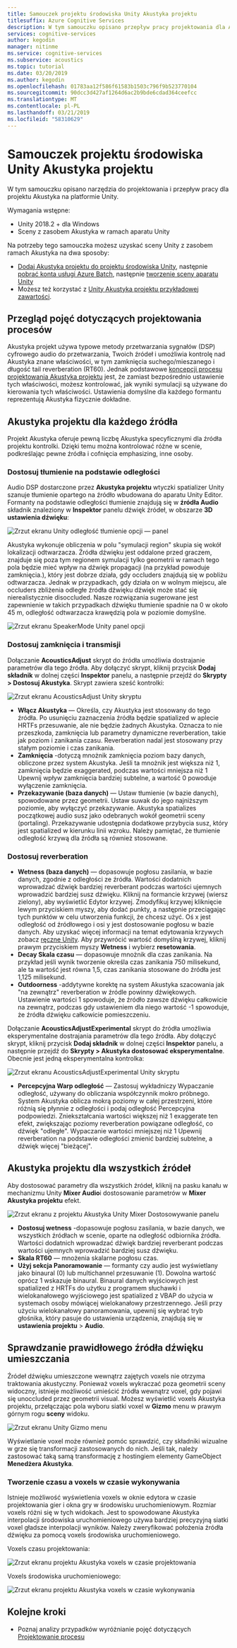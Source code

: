 ```yaml
---
title: Samouczek projektu środowiska Unity Akustyka projektu
titlesuffix: Azure Cognitive Services
description: W tym samouczku opisano przepływ pracy projektowania dla Akustyka projektu na platformie Unity.
services: cognitive-services
author: kegodin
manager: nitinme
ms.service: cognitive-services
ms.subservice: acoustics
ms.topic: tutorial
ms.date: 03/20/2019
ms.author: kegodin
ms.openlocfilehash: 01783aa12f586f61583b1503c796f9b523770104
ms.sourcegitcommit: 90dcc3d427af1264d6ac2b9bde6cdad364ceefcc
ms.translationtype: MT
ms.contentlocale: pl-PL
ms.lasthandoff: 03/21/2019
ms.locfileid: "58310629"
---
```

# <a name="project-acoustics-unity-design-tutorial"></a>Samouczek projektu środowiska Unity Akustyka projektu
W tym samouczku opisano narzędzia do projektowania i przepływ pracy dla projektu Akustyka na platformie Unity.

Wymagania wstępne:
* Unity 2018.2 + dla Windows
* Sceny z zasobem Akustyka w ramach aparatu Unity

Na potrzeby tego samouczka możesz uzyskać sceny Unity z zasobem ramach Akustyka na dwa sposoby:
* [Dodaj Akustyka projektu do projektu środowiska Unity](unity-integration.md), następnie [pobrać konta usługi Azure Batch](create-azure-account.md), następnie [tworzenie sceny aparatu Unity](unity-baking.md)
* Możesz też korzystać z [Unity Akustyka projektu przykładowej zawartości](unity-quickstart.md).

## <a name="review-design-process-concepts"></a>Przegląd pojęć dotyczących projektowania procesów
Akustyka projekt używa typowe metody przetwarzania sygnałów (DSP) cyfrowego audio do przetwarzania, Twoich źródeł i umożliwia kontrolę nad Akustyka znane właściwości, w tym zamknięcia suchego/mieszanego i długość tail reverberation (RT60). Jednak podstawowe [koncepcji procesu projektowania Akustyka projektu](design-process.md) jest, że zamiast bezpośrednio ustawienie tych właściwości, możesz kontrolować, jak wyniki symulacji są używane do kierowania tych właściwości. Ustawienia domyślne dla każdego formantu reprezentują Akustyka fizycznie dokładne.

## <a name="design-acoustics-for-each-source"></a>Akustyka projektu dla każdego źródła
Projekt Akustyka oferuje pewną liczbę Akustyka specyficznymi dla źródła projektu kontrolki. Dzięki temu można kontrolować różne w scenie, podkreślając pewne źródła i cofnięcia emphasizing, inne osoby.

### <a name="adjust-distance-based-attenuation"></a>Dostosuj tłumienie na podstawie odległości
Audio DSP dostarczone przez **Akustyka projektu** wtyczki spatializer Unity szanuje tłumienie opartego na źródło wbudowana do aparatu Unity Editor. Formanty na podstawie odległości tłumienie znajdują się w **źródła Audio** składnik znaleziony w **Inspektor** panelu dźwięk źródeł, w obszarze **3D ustawienia dźwięku**:

![Zrzut ekranu Unity odległość tłumienie opcji — panel](media/distance-attenuation.png)

Akustyka wykonuje obliczenia w polu "symulacji region" skupia się wokół lokalizacji odtwarzacza. Źródła dźwięku jest oddalone przed graczem, znajduje się poza tym regionem symulacji tylko geometrii w ramach tego pola będzie mieć wpływ na dźwięk propagacji (na przykład powoduje zamknięcia.), który jest dobrze działa, gdy occluders znajdują się w pobliżu odtwarzacza. Jednak w przypadkach, gdy działa on w wolnym miejscu, ale occluders zbliżenia odległe źródła dźwięku dźwięk może stać się nierealistycznie disoccluded. Nasze rozwiązania sugerowane jest zapewnienie w takich przypadkach dźwięku tłumienie spadnie na 0 w około 45 m, odległość odtwarzacza krawędzią pola w poziomie domyślne.

![Zrzut ekranu SpeakerMode Unity panel opcji](media/speaker-mode.png)

### <a name="adjust-occlusion-and-transmission"></a>Dostosuj zamknięcia i transmisji
Dołączanie **AcousticsAdjust** skrypt do źródła umożliwia dostrajanie parametrów dla tego źródła. Aby dołączyć skrypt, kliknij przycisk **Dodaj składnik** w dolnej części **Inspektor** panelu, a następnie przejdź do **Skrypty > Dostosuj Akustyka**. Skrypt zawiera sześć kontrolki:

![Zrzut ekranu AcousticsAdjust Unity skryptu](media/acoustics-adjust.png)

* **Włącz Akustyka** — Określa, czy Akustyka jest stosowany do tego źródła. Po usunięciu zaznaczenia źródła będzie spatialized w aplecie HRTFs przesuwanie, ale nie będzie żadnych Akustyka. Oznacza to nie przeszkoda, zamknięcia lub parametry dynamiczne reverberation, takie jak poziom i zanikania czasu. Reverberation nadal jest stosowany przy stałym poziomie i czas zanikania.
* **Zamknięcia** -dotyczą mnożnik zamknięcia poziom bazy danych, obliczone przez system Akustyka. Jeśli ta mnożnik jest większa niż 1, zamknięcia będzie exaggerated, podczas wartości mniejsza niż 1 Upewnij wpływ zamknięcia bardziej subtelne, a wartość 0 powoduje wyłączenie zamknięcia.
* **Przekazywanie (baza danych)** — Ustaw tłumienie (w bazie danych), spowodowane przez geometrii. Ustaw suwak do jego najniższym poziomie, aby wyłączyć przekazywanie. Akustyka spatializes początkowej audio susz jako odebranych wokół geometrii sceny (portaling). Przekazywanie udostępnia dodatkowe przybycia susz, który jest spatialized w kierunku linii wzroku. Należy pamiętać, że tłumienie odległość krzywą dla źródła są również stosowane.

### <a name="adjust-reverberation"></a>Dostosuj reverberation
* **Wetness (baza danych)** — dopasowuje pogłosu zasilania, w bazie danych, zgodnie z odległości ze źródła. Wartości dodatnich wprowadzać dźwięk bardziej reverberant podczas wartości ujemnych wprowadzić bardziej susz dźwięku. Kliknij na formancie krzywej (wiersz zielony), aby wyświetlić Edytor krzywej. Zmodyfikuj krzywej kliknięcie lewym przyciskiem myszy, aby dodać punkty, a następnie przeciągając tych punktów w celu utworzenia funkcji, że chcesz użyć. Oś x jest odległość od źródłowego i osi y jest dostosowanie pogłosu w bazie danych. Aby uzyskać więcej informacji na temat edytowania krzywych zobacz [ręczne Unity](https://docs.unity3d.com/Manual/EditingCurves.html). Aby przywrócić wartość domyślną krzywej, kliknij prawym przyciskiem myszy **Wetness** i wybierz **resetowania**.
* **Decay Skala czasu** — dopasowuje mnożnik dla czas zanikania. Na przykład jeśli wynik tworzenie określa czas zanikania 750 milisekund, ale ta wartość jest równa 1,5, czas zanikania stosowane do źródła jest 1,125 milisekund.
* **Outdoorness** -addytywne korektę na system Akustyka szacowania jak "na zewnątrz" reverberation w źródle powinny dźwiękowych. Ustawienie wartości 1 spowoduje, że źródło zawsze dźwięku całkowicie na zewnątrz, podczas gdy ustawieniem dla niego wartość -1 spowoduje, że źródła dźwięku całkowicie pomieszczeniu.

Dołączanie **AcousticsAdjustExperimental** skrypt do źródła umożliwia eksperymentalne dostrajania parametrów dla tego źródła. Aby dołączyć skrypt, kliknij przycisk **Dodaj składnik** w dolnej części **Inspektor** panelu, a następnie przejdź do **Skrypty > Akustyka dostosować eksperymentalne**. Obecnie jest jedną eksperymentalna kontrolka:

![Zrzut ekranu AcousticsAdjustExperimental Unity skryptu](media/acoustics-adjust-experimental.png)

* **Percepcyjna Warp odległość** — Zastosuj wykładniczy Wypaczanie odległość, używany do obliczania współczynnik mokro próbnego. System Akustyka oblicza mokrą poziomy w całej przestrzeni, które różnią się płynnie z odległości i podaj odległość Percepcyjna podpowiedzi. Zniekształcania wartości większej niż 1 exaggerate ten efekt, zwiększając poziomy reverberation powiązane odległość, co dźwięk "odległe". Wypaczanie wartości mniejszej niż 1 Upewnij reverberation na podstawie odległości zmienić bardziej subtelne, a dźwięk więcej "bieżącej".

## <a name="design-acoustics-for-all-sources"></a>Akustyka projektu dla wszystkich źródeł
Aby dostosować parametry dla wszystkich źródeł, kliknij na pasku kanału w mechanizmu Unity **Mixer Audio**i dostosowanie parametrów w **Mixer Akustyka projektu** efekt.

![Zrzut ekranu z projektu Akustyka Unity Mixer Dostosowywanie panelu](media/mixer-parameters.png)

* **Dostosuj wetness** -dopasowuje pogłosu zasilania, w bazie danych, we wszystkich źródłach w scenie, oparte na odległość odbiornika źródła. Wartości dodatnich wprowadzać dźwięk bardziej reverberant podczas wartości ujemnych wprowadzić bardziej susz dźwięku.
* **Skala RT60** — mnożenia skalarne pogłosu czas.
* **Użyj sekcja Panoramowanie** — formanty czy audio jest wyświetlany jako binaural (0) lub multichannel przesuwanie (1). Dowolna wartość oprócz 1 wskazuje binaural. Binaural danych wyjściowych jest spatialized z HRTFs do użytku z programem słuchawki i wielokanałowego wyjściowego jest spatialized z VBAP do użycia w systemach osoby mówiącej wielokanałowy przestrzennego. Jeśli przy użyciu wielokanałowy panoramowania, upewnij się wybrać tryb głośnika, który pasuje do ustawienia urządzenia, znajdują się w **ustawienia projektu** > **Audio**.

## <a name="check-proper-sound-source-placement"></a>Sprawdzanie prawidłowego źródła dźwięku umieszczania
Źródeł dźwięku umieszczone wewnątrz zajętych voxels nie otrzyma traktowania akustyczny. Ponieważ voxels wykraczać poza geometrii sceny widoczny, istnieje możliwość umieścić źródła wewnątrz voxel, gdy pojawi się unoccluded przez geometrii visual. Możesz wyświetlić voxels Akustyka projektu, przełączając pola wyboru siatki voxel w **Gizmo** menu w prawym górnym rogu **sceny** widoku.

![Zrzut ekranu Unity Gizmo menu](media/gizmos-menu.png)  

Wyświetlanie voxel może również pomóc sprawdzić, czy składniki wizualne w grze się transformacji zastosowanych do nich. Jeśli tak, należy zastosować taką samą transformację z hostingiem elementy GameObject **Menedżera Akustyka**.

### <a name="bake-time-vs-run-time-voxels"></a>Tworzenie czasu a voxels w czasie wykonywania
Istnieje możliwość wyświetlenia voxels w oknie edytora w czasie projektowania gier i okna gry w środowisku uruchomieniowym. Rozmiar voxels różni się w tych widokach. Jest to spowodowane Akustyka interpolacji środowiska uruchomieniowego używa bardziej precyzyjną siatki voxel gładsze interpolacji wyników. Należy zweryfikować położenia źródła dźwięku za pomocą voxels środowiska uruchomieniowego.

Voxels czasu projektowania:

![Zrzut ekranu projektu Akustyka voxels w czasie projektowania](media/voxels-design-time.png)

Voxels środowiska uruchomieniowego:

![Zrzut ekranu projektu Akustyka voxels w czasie wykonywania](media/voxels-runtime.png)

## <a name="next-steps"></a>Kolejne kroki
* Poznaj analizy przypadków wyróżnianie pojęć dotyczących [Projektowanie procesu](design-process.md)

